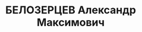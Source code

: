 ---
title: БЕЛОЗЕРЦЕВ Александр Максимович
description: р. 1903, м. Катеринослав, росіянин, з робітників, чл. ВКП(б), освіта
  середня, інструктор політвідділу 41 стрілецької дивізії. 13.01.1938 звинувачений
  в участі у військово-фашистській змові в РСЧА, розстріляний 14.01.1938 р. Реабілітований
  12.10.1957 р.
---